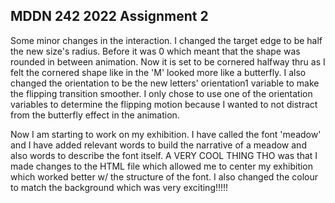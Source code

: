 ## MDDN 242 2022 Assignment 2

Some minor changes in the interaction. I changed the target edge to be half the new size's radius. Before it was 0 which meant that the shape was rounded in between animation. Now it is set to be cornered halfway thru as I felt the cornered shape like in the 'M' looked more like a butterfly. I also changed the orientation to be the new letters' orientation1 variable to make the flipping transition smoother. I only chose to use one of the orientation variables to determine the flipping motion because I wanted to not distract from the butterfly effect in the animation. 

Now I am starting to work on my exhibition. I have called the font 'meadow' and I have added relevant words to build the narrative of a meadow and also words to describe the font itself. A VERY COOL THING THO was that I made changes to the HTML file which allowed me to center my exhibition which worked better w/ the structure of the font. I also changed the colour to match the background which was very exciting!!!!!